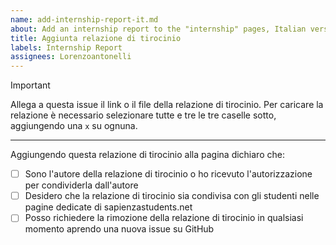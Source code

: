 ```yaml
---
name: add-internship-report-it.md
about: Add an internship report to the "internship" pages, Italian version
title: Aggiunta relazione di tirocinio
labels: Internship Report
assignees: Lorenzoantonelli
---
```


> [!IMPORTANT]
> Allega a questa issue il link o il file della relazione di tirocinio. Per caricare la relazione è necessario selezionare tutte e tre le tre caselle sotto, aggiungendo una `x` su ognuna.



---
Aggiungendo questa relazione di tirocinio alla pagina dichiaro che:
- [ ] Sono l'autore della relazione di tirocinio o ho ricevuto l'autorizzazione per condividerla dall'autore
- [ ] Desidero che la relazione di tirocinio sia condivisa con gli studenti nelle pagine dedicate di sapienzastudents.net
- [ ] Posso richiedere la rimozione della relazione di tirocinio in qualsiasi momento aprendo una nuova issue su GitHub
